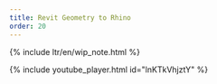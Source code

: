 ```yaml
---
title: Revit Geometry to Rhino
order: 20
---
```


{% include ltr/en/wip_note.html %}

{% include youtube_player.html id="lnKTkVhjztY" %}



